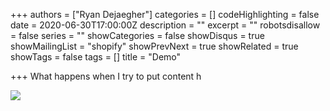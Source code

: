 +++
authors = ["Ryan Dejaegher"]
categories = []
codeHighlighting = false
date = 2020-06-30T17:00:00Z
description = ""
excerpt = ""
robotsdisallow = false
series = ""
showCategories = false
showDisqus = true
showMailingList = "shopify"
showPrevNext = true
showRelated = true
showTags = false
tags = []
title = "Demo"

+++
What happens when I try to put content h

![](https://res.cloudinary.com/damfsuupo/image/upload/f_auto,c_scale,w_auto:100,dpr_auto/v1593522723/Ryan%20Test/Screen_Shot_2020-06-30_at_8.56.22_AM_y6cfmj.png)